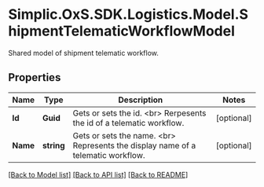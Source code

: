 # Simplic.OxS.SDK.Logistics.Model.ShipmentTelematicWorkflowModel
Shared model of shipment telematic workflow.

## Properties

Name | Type | Description | Notes
------------ | ------------- | ------------- | -------------
**Id** | **Guid** | Gets or sets the id.  &lt;br&gt;  Rerpesents the id of a telematic workflow.   | [optional] 
**Name** | **string** | Gets or sets the name.  &lt;br&gt;  Represents the display name of a telematic workflow.   | [optional] 

[[Back to Model list]](../README.md#documentation-for-models) [[Back to API list]](../README.md#documentation-for-api-endpoints) [[Back to README]](../README.md)

